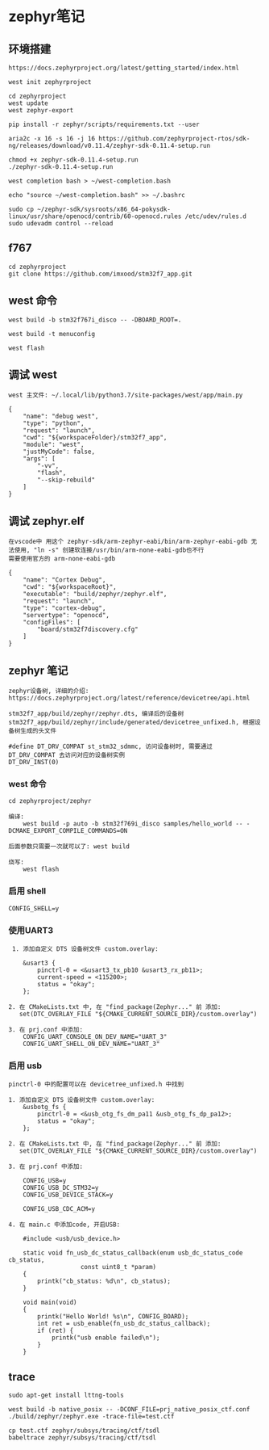 # zephyr笔记

## 环境搭建

    https://docs.zephyrproject.org/latest/getting_started/index.html

    west init zephyrproject

    cd zephyrproject
    west update
    west zephyr-export

    pip install -r zephyr/scripts/requirements.txt --user

    aria2c -x 16 -s 16 -j 16 https://github.com/zephyrproject-rtos/sdk-ng/releases/download/v0.11.4/zephyr-sdk-0.11.4-setup.run

    chmod +x zephyr-sdk-0.11.4-setup.run
    ./zephyr-sdk-0.11.4-setup.run

    west completion bash > ~/west-completion.bash

    echo "source ~/west-completion.bash" >> ~/.bashrc

    sudo cp ~/zephyr-sdk/sysroots/x86_64-pokysdk-linux/usr/share/openocd/contrib/60-openocd.rules /etc/udev/rules.d
    sudo udevadm control --reload

## f767

    cd zephyrproject
    git clone https://github.com/imxood/stm32f7_app.git

## west 命令

    west build -b stm32f767i_disco -- -DBOARD_ROOT=.

    west build -t menuconfig

    west flash


## 调试 west

    west 主文件: ~/.local/lib/python3.7/site-packages/west/app/main.py

    {
        "name": "debug west",
        "type": "python",
        "request": "launch",
        "cwd": "${workspaceFolder}/stm32f7_app",
        "module": "west",
        "justMyCode": false,
        "args": [
            "-vv",
            "flash",
            "--skip-rebuild"
        ]
    }

## 调试 zephyr.elf

    在vscode中 用这个 zephyr-sdk/arm-zephyr-eabi/bin/arm-zephyr-eabi-gdb 无法使用, "ln -s" 创建软连接/usr/bin/arm-none-eabi-gdb也不行
    需要使用官方的 arm-none-eabi-gdb

    {
        "name": "Cortex Debug",
        "cwd": "${workspaceRoot}",
        "executable": "build/zephyr/zephyr.elf",
        "request": "launch",
        "type": "cortex-debug",
        "servertype": "openocd",
        "configFiles": [
            "board/stm32f7discovery.cfg"
        ]
    }

## zephyr 笔记

    zephyr设备树, 详细的介绍: https://docs.zephyrproject.org/latest/reference/devicetree/api.html

    stm32f7_app/build/zephyr/zephyr.dts, 编译后的设备树
    stm32f7_app/build/zephyr/include/generated/devicetree_unfixed.h, 根据设备树生成的头文件

    #define DT_DRV_COMPAT st_stm32_sdmmc, 访问设备树时, 需要通过 DT_DRV_COMPAT 去访问对应的设备树实例
    DT_DRV_INST(0)


### west 命令

    cd zephyrproject/zephyr

    编译:
        west build -p auto -b stm32f769i_disco samples/hello_world -- -DCMAKE_EXPORT_COMPILE_COMMANDS=ON

    后面参数只需要一次就可以了: west build

    烧写:
        west flash

### 启用 shell

    CONFIG_SHELL=y

### 使用UART3

     1. 添加自定义 DTS 设备树文件 custom.overlay:

        &usart3 {
            pinctrl-0 = <&usart3_tx_pb10 &usart3_rx_pb11>;
            current-speed = <115200>;
            status = "okay";
        };

    2. 在 CMakeLists.txt 中, 在 "find_package(Zephyr..." 前 添加:
       set(DTC_OVERLAY_FILE "${CMAKE_CURRENT_SOURCE_DIR}/custom.overlay")

    3. 在 prj.conf 中添加:
        CONFIG_UART_CONSOLE_ON_DEV_NAME="UART_3"
        CONFIG_UART_SHELL_ON_DEV_NAME="UART_3"

### 启用 usb

    pinctrl-0 中的配置可以在 devicetree_unfixed.h 中找到

    1. 添加自定义 DTS 设备树文件 custom.overlay:
        &usbotg_fs {
            pinctrl-0 = <&usb_otg_fs_dm_pa11 &usb_otg_fs_dp_pa12>;
            status = "okay";
        };

    2. 在 CMakeLists.txt 中, 在 "find_package(Zephyr..." 前 添加:
       set(DTC_OVERLAY_FILE "${CMAKE_CURRENT_SOURCE_DIR}/custom.overlay")

    3. 在 prj.conf 中添加:

        CONFIG_USB=y
        CONFIG_USB_DC_STM32=y
        CONFIG_USB_DEVICE_STACK=y

        CONFIG_USB_CDC_ACM=y

    4. 在 main.c 中添加code, 开启USB:

        #include <usb/usb_device.h>

        static void fn_usb_dc_status_callback(enum usb_dc_status_code cb_status,
                        const uint8_t *param)
        {
            printk("cb_status: %d\n", cb_status);
        }

        void main(void)
        {
            printk("Hello World! %s\n", CONFIG_BOARD);
            int ret = usb_enable(fn_usb_dc_status_callback);
            if (ret) {
                printk("usb enable failed\n");
            }
        }
        
## trace

    sudo apt-get install lttng-tools

    west build -b native_posix -- -DCONF_FILE=prj_native_posix_ctf.conf
    ./build/zephyr/zephyr.exe -trace-file=test.ctf

    cp test.ctf zephyr/subsys/tracing/ctf/tsdl
    babeltrace zephyr/subsys/tracing/ctf/tsdl
